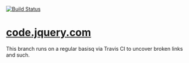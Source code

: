 [![Build Status](https://travis-ci.com/jquery/codeorigin.jquery.com.svg?branch=spider-check)](https://travis-ci.com/github/jquery/codeorigin.jquery.com/branches)

[code.jquery.com](https://code.jquery.com)
=====================

This branch runs on a regular basisq via Travis CI to uncover broken links and such.
